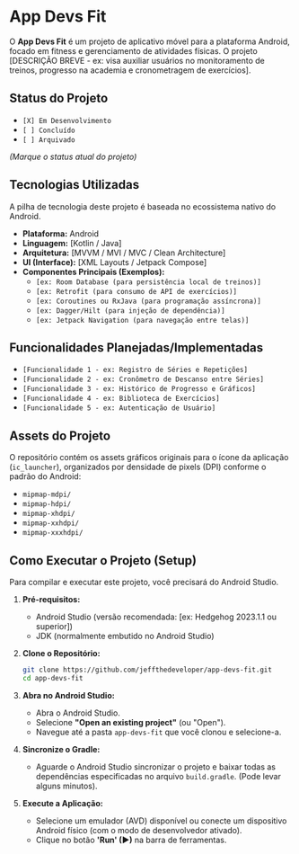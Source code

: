 # App Devs Fit

O **App Devs Fit** é um projeto de aplicativo móvel para a plataforma Android, focado em fitness e gerenciamento de atividades físicas. O projeto [DESCRIÇÃO BREVE - ex: visa auxiliar usuários no monitoramento de treinos, progresso na academia e cronometragem de exercícios].

## Status do Projeto

  * `[X] Em Desenvolvimento`
  * `[ ] Concluído`
  * `[ ] Arquivado`

*(Marque o status atual do projeto)*

## Tecnologias Utilizadas

A pilha de tecnologia deste projeto é baseada no ecossistema nativo do Android.

  * **Plataforma:** Android
  * **Linguagem:** [Kotlin / Java]
  * **Arquitetura:** [MVVM / MVI / MVC / Clean Architecture]
  * **UI (Interface):** [XML Layouts / Jetpack Compose]
  * **Componentes Principais (Exemplos):**
      * `[ex: Room Database (para persistência local de treinos)]`
      * `[ex: Retrofit (para consumo de API de exercícios)]`
      * `[ex: Coroutines ou RxJava (para programação assíncrona)]`
      * `[ex: Dagger/Hilt (para injeção de dependência)]`
      * `[ex: Jetpack Navigation (para navegação entre telas)]`

## Funcionalidades Planejadas/Implementadas

  * `[Funcionalidade 1 - ex: Registro de Séries e Repetições]`
  * `[Funcionalidade 2 - ex: Cronômetro de Descanso entre Séries]`
  * `[Funcionalidade 3 - ex: Histórico de Progresso e Gráficos]`
  * `[Funcionalidade 4 - ex: Biblioteca de Exercícios]`
  * `[Funcionalidade 5 - ex: Autenticação de Usuário]`

## Assets do Projeto

O repositório contém os assets gráficos originais para o ícone da aplicação (`ic_launcher`), organizados por densidade de pixels (DPI) conforme o padrão do Android:

  * `mipmap-mdpi/`
  * `mipmap-hdpi/`
  * `mipmap-xhdpi/`
  * `mipmap-xxhdpi/`
  * `mipmap-xxxhdpi/`

## Como Executar o Projeto (Setup)

Para compilar e executar este projeto, você precisará do Android Studio.

1.  **Pré-requisitos:**

      * Android Studio (versão recomendada: [ex: Hedgehog 2023.1.1 ou superior])
      * JDK (normalmente embutido no Android Studio)

2.  **Clone o Repositório:**

    ```bash
    git clone https://github.com/jeffthedeveloper/app-devs-fit.git
    cd app-devs-fit
    ```

3.  **Abra no Android Studio:**

      * Abra o Android Studio.
      * Selecione **"Open an existing project"** (ou "Open").
      * Navegue até a pasta `app-devs-fit` que você clonou e selecione-a.

4.  **Sincronize o Gradle:**

      * Aguarde o Android Studio sincronizar o projeto e baixar todas as dependências especificadas no arquivo `build.gradle`. (Pode levar alguns minutos).

5.  **Execute a Aplicação:**

      * Selecione um emulador (AVD) disponível ou conecte um dispositivo Android físico (com o modo de desenvolvedor ativado).
      * Clique no botão **'Run' (▶)** na barra de ferramentas.
